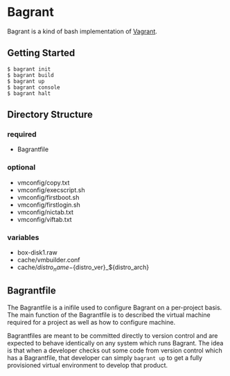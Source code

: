 Bagrant
=======

Bagrant is a kind of bash implementation of [Vagrant](http://www.vagrantup.com).

Getting Started
---------------

```
$ bagrant init
$ bagrant build
$ bagrant up
$ bagrant console
$ bagrant halt
```

Directory Structure
-------------------

### required

+ Bagrantfile

### optional

+ vmconfig/copy.txt
+ vmconfig/execscript.sh
+ vmconfig/firstboot.sh
+ vmconfig/firstlogin.sh
+ vmconfig/nictab.txt
+ vmconfig/viftab.txt

### variables

+ box-disk1.raw
+ cache/vmbuilder.conf
+ cache/${distro_name}-${distro_ver}_${distro_arch}

Bagrantfile
-----------

The Bagrantfile is a inifile used to configure Bagrant on a per-project basis.
The main function of the Bagrantfile is to described the virtual machine required for a project as well as how to configure machine.

Bagrantfiles are meant to be committed directly to version control and are expected to behave identically on any system which runs Bagrant.
The idea is that when a developer checks out some code from version control which has a Bagrantfile, that developer can simply `bagrant up` to get a fully provisioned virtual environment to develop that product.
